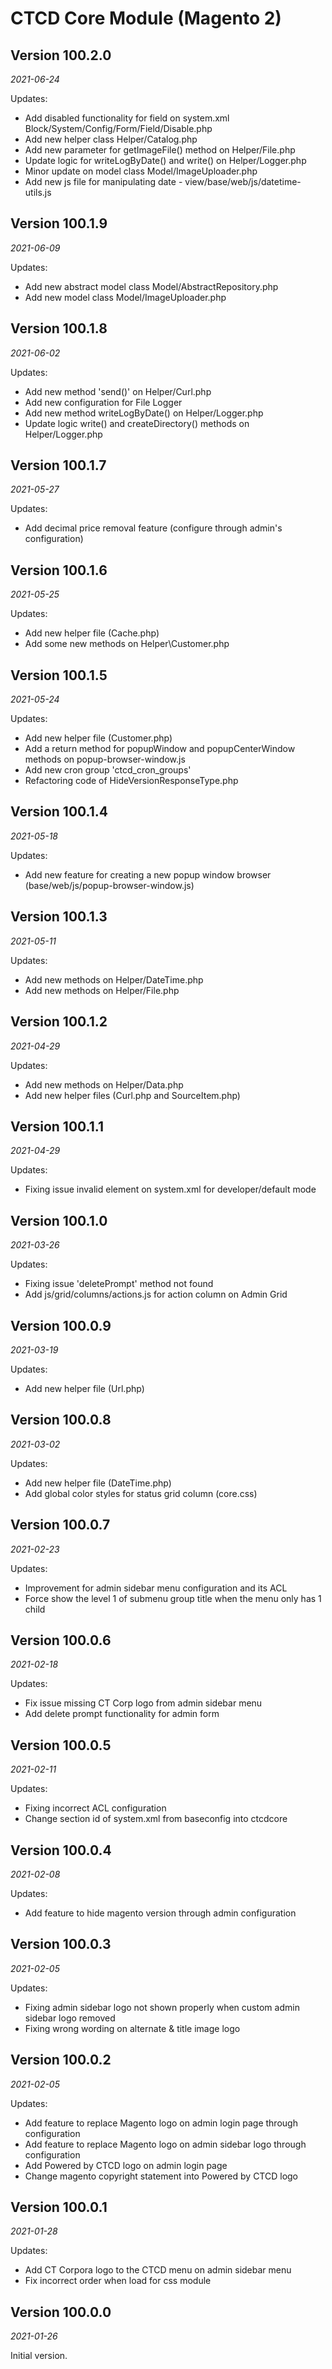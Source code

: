 # CTCD Core Module (Magento 2)

## Version 100.2.0

_2021-06-24_

Updates:

-   Add disabled functionality for field on system.xml Block/System/Config/Form/Field/Disable.php
-   Add new helper class Helper/Catalog.php
-   Add new parameter for getImageFile() method on Helper/File.php
-   Update logic for writeLogByDate() and write() on Helper/Logger.php
-   Minor update on model class Model/ImageUploader.php
-   Add new js file for manipulating date - view/base/web/js/datetime-utils.js

## Version 100.1.9

_2021-06-09_

Updates:

-   Add new abstract model class Model/AbstractRepository.php
-   Add new model class Model/ImageUploader.php

## Version 100.1.8

_2021-06-02_

Updates:

-   Add new method 'send()' on Helper/Curl.php
-   Add new configuration for File Logger
-   Add new method writeLogByDate() on Helper/Logger.php    
-   Update logic write() and createDirectory() methods on Helper/Logger.php

## Version 100.1.7

_2021-05-27_

Updates:

-   Add decimal price removal feature (configure through admin's configuration)

## Version 100.1.6

_2021-05-25_

Updates:

-   Add new helper file (Cache.php)
-   Add some new methods on Helper\Customer.php

## Version 100.1.5

_2021-05-24_

Updates:

-   Add new helper file (Customer.php)
-   Add a return method for popupWindow and popupCenterWindow methods on popup-browser-window.js
-   Add new cron group 'ctcd_cron_groups'
-   Refactoring code of HideVersionResponseType.php

## Version 100.1.4

_2021-05-18_

Updates:

-   Add new feature for creating a new popup window browser (base/web/js/popup-browser-window.js)

## Version 100.1.3

_2021-05-11_

Updates:

-   Add new methods on Helper/DateTime.php
-   Add new methods on Helper/File.php

## Version 100.1.2

_2021-04-29_

Updates:

-   Add new methods on Helper/Data.php
-   Add new helper files (Curl.php and SourceItem.php)

## Version 100.1.1

_2021-04-29_

Updates:

-   Fixing issue invalid element on system.xml for developer/default mode

## Version 100.1.0

_2021-03-26_

Updates:

-   Fixing issue 'deletePrompt' method not found
-   Add js/grid/columns/actions.js for action column on Admin Grid

## Version 100.0.9

_2021-03-19_

Updates:

-   Add new helper file (Url.php)

## Version 100.0.8

_2021-03-02_

Updates:

-   Add new helper file (DateTime.php)
-   Add global color styles for status grid column (core.css)

## Version 100.0.7

_2021-02-23_

Updates:

-   Improvement for admin sidebar menu configuration and its ACL
-   Force show the level 1 of submenu group title when the menu only has 1 child

## Version 100.0.6

_2021-02-18_

Updates:

-   Fix issue missing CT Corp logo from admin sidebar menu
-   Add delete prompt functionality for admin form

## Version 100.0.5

_2021-02-11_

Updates:

-   Fixing incorrect ACL configuration
-   Change section id of system.xml from baseconfig into ctcdcore

## Version 100.0.4

_2021-02-08_

Updates:

-   Add feature to hide magento version through admin configuration

## Version 100.0.3

_2021-02-05_

Updates:

-   Fixing admin sidebar logo not shown properly when custom admin sidebar logo removed
-   Fixing wrong wording on alternate & title image logo

## Version 100.0.2

_2021-02-05_

Updates:

-   Add feature to replace Magento logo on admin login page through configuration
-   Add feature to replace Magento logo on admin sidebar logo through configuration
-   Add Powered by CTCD logo on admin login page
-   Change magento copyright statement into Powered by CTCD logo

## Version 100.0.1

_2021-01-28_

Updates:

-   Add CT Corpora logo to the CTCD menu on admin sidebar menu
-   Fix incorrect order when load for css module

## Version 100.0.0

_2021-01-26_

Initial version.
